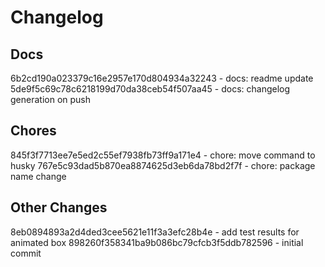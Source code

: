 # Changelog 


## Docs  
6b2cd190a023379c16e2957e170d804934a32243 - docs: readme update
5de9f5c69c78c6218199d70da38ceb54f507aa45 - docs: changelog generation on push


## Chores  
845f3f7713ee7e5ed2c55ef7938fb73ff9a171e4 - chore: move command to husky
767e5c93dad5b870ea8874625d3eb6da78bd2f7f - chore: package name change


## Other Changes  
8eb0894893a2d4ded3cee5621e11f3a3efc28b4e - add test results for animated box
898260f358341ba9b086bc79cfcb3f5ddb782596 - initial commit

